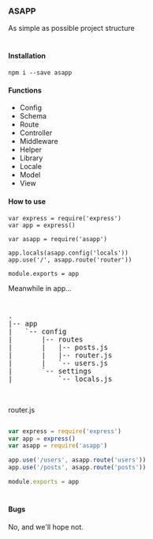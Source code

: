 ### ASAPP

As simple as possible project structure

#

#### Installation

```
npm i --save asapp
```

#### Functions

* Config
* Schema
* Route
* Controller
* Middleware
* Helper
* Library
* Locale
* Model
* View

#### How to use

```
var express = require('express')
var app = express()

var asapp = require('asapp')

app.locals(asapp.config('locals'))
app.use('/', asapp.route('router'))

module.exports = app

```

Meanwhile in app...

#
<pre>
.
|-- app
|   `-- config
|       |-- routes
|       |   |-- posts.js
|       |   |-- router.js
|       |   `-- users.js
|       `-- settings
|           `-- locals.js


</pre>
router.js
```js

var express = require('express')
var app = express()
var asapp = require('asapp')

app.use('/users', asapp.route('users'))
app.use('/posts', asapp.route('posts'))

module.exports = app

```

#

#### Bugs
No, and we'll hope not.

